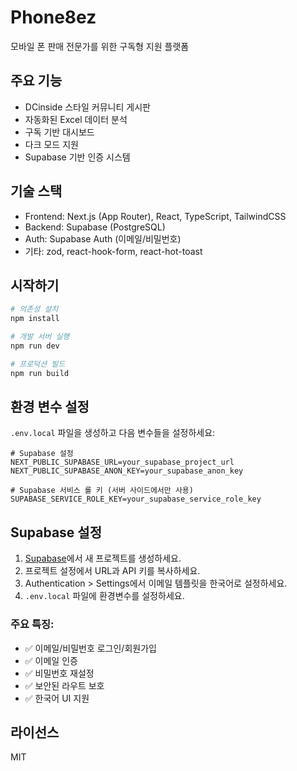 # Phone8ez

모바일 폰 판매 전문가를 위한 구독형 지원 플랫폼

## 주요 기능

- DCinside 스타일 커뮤니티 게시판
- 자동화된 Excel 데이터 분석
- 구독 기반 대시보드
- 다크 모드 지원
- Supabase 기반 인증 시스템

## 기술 스택

- Frontend: Next.js (App Router), React, TypeScript, TailwindCSS
- Backend: Supabase (PostgreSQL)
- Auth: Supabase Auth (이메일/비밀번호)
- 기타: zod, react-hook-form, react-hot-toast

## 시작하기

```bash
# 의존성 설치
npm install

# 개발 서버 실행
npm run dev

# 프로덕션 빌드
npm run build
```

## 환경 변수 설정

`.env.local` 파일을 생성하고 다음 변수들을 설정하세요:

```env
# Supabase 설정
NEXT_PUBLIC_SUPABASE_URL=your_supabase_project_url
NEXT_PUBLIC_SUPABASE_ANON_KEY=your_supabase_anon_key

# Supabase 서비스 롤 키 (서버 사이드에서만 사용)
SUPABASE_SERVICE_ROLE_KEY=your_supabase_service_role_key
```

## Supabase 설정

1. [Supabase](https://supabase.com)에서 새 프로젝트를 생성하세요.
2. 프로젝트 설정에서 URL과 API 키를 복사하세요.
3. Authentication > Settings에서 이메일 템플릿을 한국어로 설정하세요.
4. `.env.local` 파일에 환경변수를 설정하세요.

### 주요 특징:
- ✅ 이메일/비밀번호 로그인/회원가입
- ✅ 이메일 인증
- ✅ 비밀번호 재설정
- ✅ 보안된 라우트 보호
- ✅ 한국어 UI 지원

## 라이선스

MIT
